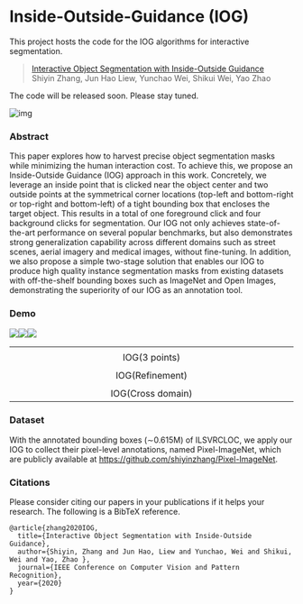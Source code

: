 # Inside-Outside-Guidance (IOG)
This project hosts the code for the IOG algorithms for interactive segmentation.
> [Interactive Object Segmentation with Inside-Outside Guidance](http://openaccess.thecvf.com/content_CVPR_2020/papers/Zhang_Interactive_Object_Segmentation_With_Inside-Outside_Guidance_CVPR_2020_paper.pdf)  
> Shiyin Zhang, Jun Hao Liew, Yunchao Wei, Shikui Wei, Yao Zhao  

The code will be released soon. Please stay tuned.

![img](https://github.com/shiyinzhang/Inside-Outside-Guidance/blob/master/ims/ims.png "img")

### Abstract
This paper explores how to harvest precise object segmentation masks while minimizing the human interaction cost. To achieve this, we propose an Inside-Outside Guidance (IOG) approach in this work. Concretely, we leverage an inside point that is clicked near the object center and two outside points at the symmetrical corner locations (top-left and bottom-right or top-right and bottom-left) of a tight bounding box that encloses the target object. This results in a total of one foreground click and four background clicks for segmentation. Our IOG not only achieves state-of-the-art performance on several popular benchmarks, but also demonstrates strong generalization capability across different domains such as street scenes, aerial imagery and medical images, without fine-tuning. In addition, we also propose a simple two-stage solution that enables our IOG to produce high quality instance segmentation masks from existing datasets with off-the-shelf bounding boxes such as ImageNet and Open Images, demonstrating the superiority of our IOG as an annotation tool.

### Demo

<table>
    <tr>
        <td width="30%">
            <tr>
                <img src="https://github.com/shiyinzhang/Inside-Outside-Guidance/blob/master/ims/IOG.gif"/>
            </tr>
            <tr>
                <td align="center">IOG(3 points)</td>
            </tr>
        </td>        
        <td width="30%">
            <tr>            
                <img src="https://github.com/shiyinzhang/Inside-Outside-Guidance/blob/master/ims/refinement.gif"/>
            </tr>            
            <tr>            
                <td align="center">IOG(Refinement)</td>
            </tr>        
        </td>
        <td width="30%">
            <tr>        
                <img src="https://github.com/shiyinzhang/Inside-Outside-Guidance/blob/master/ims/cross_domain.gif"/>
            </tr>            
            <tr>            
                <td align="center">IOG(Cross domain)</td>
            </tr>            
        </td>
    </tr>
</table>

### Dataset
With the annotated bounding boxes (∼0.615M) of ILSVRCLOC, we apply our IOG to collect their pixel-level annotations, named Pixel-ImageNet, which are publicly available at https://github.com/shiyinzhang/Pixel-ImageNet.
### Citations
Please consider citing our papers in your publications if it helps your research. The following is a BibTeX reference.

    @article{zhang2020IOG,
      title={Interactive Object Segmentation with Inside-Outside Guidance},
      author={Shiyin, Zhang and Jun Hao, Liew and Yunchao, Wei and Shikui, Wei and Yao, Zhao },
      journal={IEEE Conference on Computer Vision and Pattern Recognition},
      year={2020}
    }

